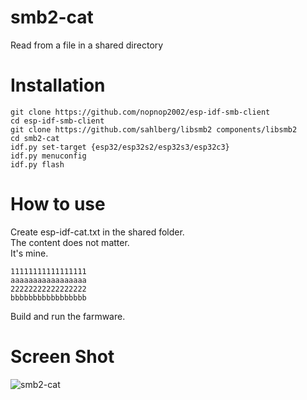 # smb2-cat   
Read from a file in a shared directory

# Installation
```
git clone https://github.com/nopnop2002/esp-idf-smb-client
cd esp-idf-smb-client
git clone https://github.com/sahlberg/libsmb2 components/libsmb2
cd smb2-cat
idf.py set-target {esp32/esp32s2/esp32s3/esp32c3}
idf.py menuconfig
idf.py flash
```

# How to use   
Create esp-idf-cat.txt in the shared folder.   
The content does not matter.   
It's mine.   
```
11111111111111111
aaaaaaaaaaaaaaaaa
22222222222222222
bbbbbbbbbbbbbbbbb
```
Build and run the farmware.

# Screen Shot   
![smb2-cat](https://user-images.githubusercontent.com/6020549/119466565-b3cd3b00-bd7f-11eb-98fb-58220dcd494d.jpg)
